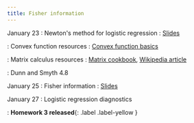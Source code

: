 ```yaml
---
title: Fisher information
---
```


January 23
: Newton's method for logistic regression
  : [Slides](https://sta711-s23.github.io/slides/lecture_6.pdf)
  
: Convex function resources 
  : [Convex function basics](https://wiki.math.ntnu.no/_media/tma4180/2016v/note2.pdf)
  
: Matrix calculus resources
  : [Matrix cookbook](https://www.math.uwaterloo.ca/~hwolkowi/matrixcookbook.pdf), [Wikipedia article](https://en.wikipedia.org/wiki/Matrix_calculus)
  
: Dunn and Smyth 4.8

January 25
: Fisher information
  : [Slides](https://sta711-s23.github.io/slides/lecture_7.pdf)

January 27
: Logistic regression diagnostics

: **Homework 3 released**{: .label .label-yellow }